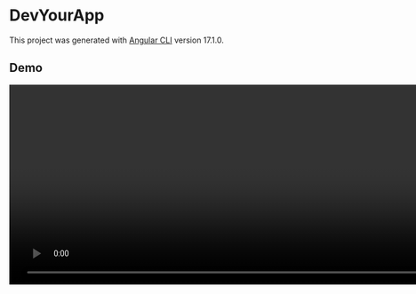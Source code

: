 # DevYourApp

This project was generated with [Angular CLI](https://github.com/angular/angular-cli) version 17.1.0.

## Demo

<video width="1920" height="360" controls>
  <source src="/src/assets/demo.mp4" type="video/mp4">
</video>


